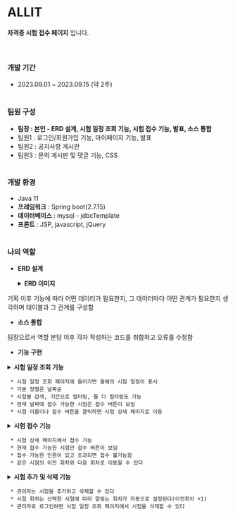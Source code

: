 # ALLIT
**자격증 시험 접수 페이지** 입니다.<br><br><br>

### 개발 기간
* 2023.09.01 ~ 2023.09.15 (약 2주)<br><br>

### 팀원 구성
* **팀장 : 본인 - ERD 설계, 시험 일정 조회 기능, 시험 접수 기능, 발표, 소스 통합**
* 팀원1 : 로그인/회원가입 기능, 마이페이지 기능, 발표
* 팀원2 : 공지사항 게시판
* 팀원3 : 문의 게시판 및 댓글 기능, CSS<br><br>

### 개발 환경
* Java 11
* **프레임워크** : Spring boot(2.7.15)
* **데이터베이스** : mysql - jdbcTemplate
* **프론트** : JSP, javascript, jQuery<br><br>

### 나의 역할
* **ERD 설계**
  
  <details><summary><b>ERD 이미지</b></summary>
  <div>
    <img src="src/main/webapp/img/ALLITERD.png">
  </div>
</details>

기획 이후 기능에 따라 어떤 데이터가 필요한지, 그 데이터마다 어떤 관계가 필요한지 생각하며 테이블과 그 관계를 구성함

* **소스 통합**

팀장으로서 역할 분담 이후 각자 작성하는 코드를 취합하고 오류를 수정함

* **기능 구현**
  
<details><summary><b>시험 일정 조회 기능</b></summary>
  <div>
    <img src="src/main/webapp/img/스크린샷 2024-06-10 181150.png">
  </div>
</details>

     * 시험 일정 조회 페이지에 들어가면 올해의 시험 일정이 표시
     * 기본 정렬은 날짜순
     * 시험별 검색, 기간으로 필터링, 둘 다 필터링도 가능
     * 현재 날짜에 접수 가능한 시험은 접수 버튼이 보임
     * 시험 이름이나 접수 버튼을 클릭하면 시험 상세 페이지로 이동


  <details><summary><b>시험 접수 기능</b></summary>
  <div>
    <img src="src/main/webapp/img/스크린샷 2024-06-10 181246.png">
  </div>
</details>
  
     * 시험 상세 페이지에서 접수 가능
     * 현재 접수 가능한 시험만 접수 버튼이 보임
     * 접수 가능한 인원이 있고 초과되면 접수 불가능함
     * 같은 시험의 이전 회차와 다음 회차로 이동할 수 있다

  <details><summary><b>시험 추가 및 삭제 기능</b></summary>
  <div>
    <img src="src/main/webapp/img/스크린샷 2024-06-10 181545.png">
    <img src="src/main/webapp/img/스크린샷 2024-06-10 184327.png">
  </div>
</details>

     * 관리자는 시험을 추가하고 삭제할 수 있다
     * 시험 회차는 선택한 시험에 따라 알맞는 회차가 자동으로 설정된다(이전회차 +1)
     * 관리자로 로그인하면 시험 일정 조회 페이지에서 시험을 삭제할 수 있다
